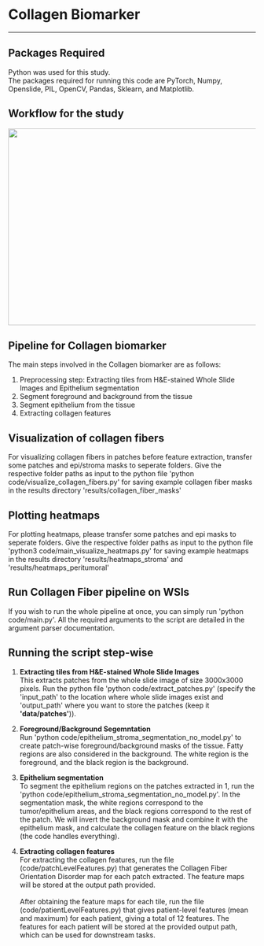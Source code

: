 # Collagen Biomarker

---

## Packages Required
Python was used for this study.<br>
The packages required for running this code are PyTorch, Numpy, Openslide, PIL, OpenCV, Pandas, Sklearn, and Matplotlib.<br>


## Workflow for the study

<img src="example/workflow.png" width="600" height="400">


## Pipeline for Collagen biomarker
The main steps involved in the Collagen biomarker are as follows:
1. Preprocessing step: Extracting tiles from H&E-stained Whole Slide Images and Epithelium segmentation
2. Segment foreground and background from the tissue
3. Segment epithelium from the tissue
4. Extracting collagen features

## Visualization of collagen fibers
For visualizing collagen fibers in patches before feature extraction, transfer some patches and epi/stroma masks to seperate folders. Give the respective folder paths as input to the python file 'python code/visualize_collagen_fibers.py' for saving example collagen fiber masks in the results directory 'results/collagen_fiber_masks'

## Plotting heatmaps
For plotting heatmaps, please transfer some patches and epi masks to seperate folders. Give the respective folder paths as input to the python file 'python3 code/main_visualize_heatmaps.py' for saving example heatmaps in the results directory 'results/heatmaps_stroma' and 'results/heatmaps_peritumoral'

## Run Collagen Fiber pipeline on WSIs
If you wish to run the whole pipeline at once, you can simply run 'python code/main.py'. All the required arguments to the script are detailed in the argument parser documentation.

## Running the script step-wise
1. <b>Extracting tiles from H&E-stained Whole Slide Images</b><br>
This extracts patches from the whole slide image of size 3000x3000 pixels. Run the python file 'python code/extract_patches.py' (specify the 'input_path' to the location where whole slide images exist and 'output_path' where you want to store the patches (keep it <b>'data/patches'</b>)).<br>

2. <b>Foreground/Background Segemntation</b><br>
Run 'python code/epithelium_stroma_segmentation_no_model.py' to create patch-wise foreground/background masks of the tissue. Fatty regions are also considered in the background.
The white region is the foreground, and the black region is the background.

3. <b>Epithelium segmentation</b><br>
To segment the epithelium regions on the patches extracted in 1, run the 'python code/epithelium_stroma_segmentation_no_model.py'.
In the segmentation mask, the white regions correspond to the tumor/epithelium areas, and the black regions correspond to the rest of the patch. We will invert the background mask and combine it with the epithelium mask, and calculate the collagen feature on the black regions (the code handles everything).

4. <b>Extracting collagen features</b><br>
For extracting the collagen features, run the file (code/patchLevelFeatures.py) that generates the Collagen Fiber Orientation Disorder map for each patch extracted. The feature maps will be stored at the output path provided.
<br><br>
After obtaining the feature maps for each tile, run the file (code/patientLevelFeatures.py) that gives patient-level features (mean and maximum) for each patient, giving a total of 12 features. The features for each patient will be stored at the provided output path, which can be used for downstream tasks.<br><br>

<!-- ## Survival analysis
Using the extracted features, use the notebook 'survival_analysis.ipynb' for an example demo for running the survival analysis pipeline.


## License and Usage
Madabhushi Lab - This code is made available under Apache 2.0 with Commons Clause License and is available for non-commercial academic purposes. -->
